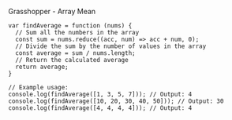Grasshopper - Array Mean

    var findAverage = function (nums) {
      // Sum all the numbers in the array
      const sum = nums.reduce((acc, num) => acc + num, 0);
      // Divide the sum by the number of values in the array
      const average = sum / nums.length;
      // Return the calculated average
      return average;
    }
    
    // Example usage:
    console.log(findAverage([1, 3, 5, 7])); // Output: 4
    console.log(findAverage([10, 20, 30, 40, 50])); // Output: 30
    console.log(findAverage([4, 4, 4, 4])); // Output: 4
